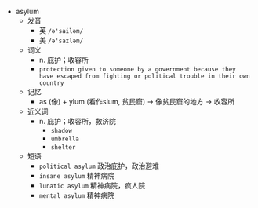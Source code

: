 - asylum
  - 发音
    - 英 `/ə'sailəm/`
    - 美 `/ə'saɪləm/`
  - 词义
    - n. 庇护；收容所
    - `protection given to someone by a government because they have escaped from fighting or political trouble in their own country`
  - 记忆
    - as (像) + ylum (看作slum, 贫民窟) → 像贫民窟的地方 → 收容所
  - 近义词
    - n. 庇护；收容所，救济院
      - `shadow`
      - `umbrella`
      - `shelter`
  - 短语
    - `political asylum` 政治庇护，政治避难 
    - `insane asylum` 精神病院 
    - `lunatic asylum` 精神病院，疯人院 
    - `mental asylum` 精神病院 
